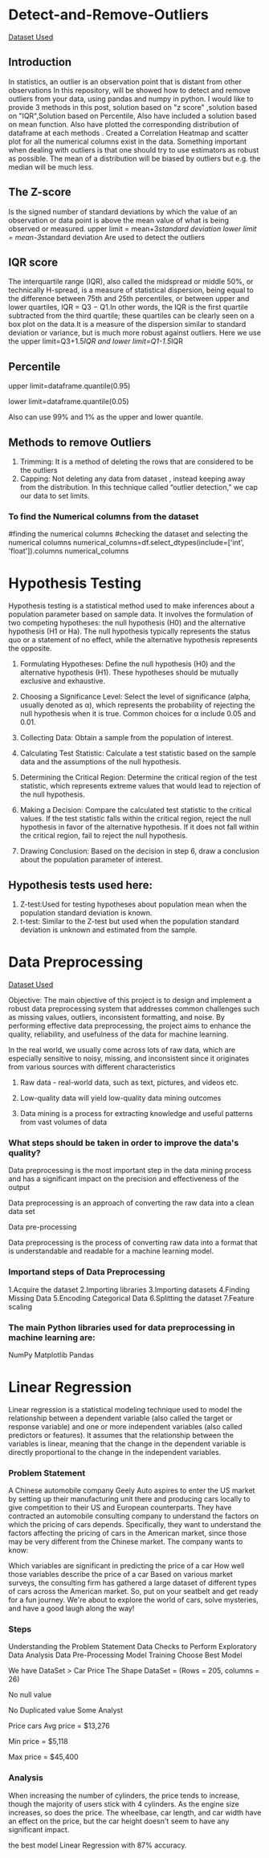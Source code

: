 # Detect-and-Remove-Outliers
[Dataset Used](https://drive.google.com/file/d/1UlWRYU0UglE2ex3iFse0J6eCLEU8g98P/view?usp=sharing)

## Introduction
In statistics, an outlier is an observation point that is distant from other observations
In this repository, will be showed how to detect and remove outliers from your data, using pandas and numpy in python. I would like to provide 3 methods in this post, solution based on "z score" ,solution based on "IQR",Solution based on Percentile, Also have included a solution based on mean function.
Also have plotted the corresponding distribution of dataframe at each methods .
Created a Correlation Heatmap and scatter plot for all the numerical columns exist in the data.
Something important when dealing with outliers is that one should try to use estimators as robust as possible. The mean of a distribution will be biased by outliers but e.g. the median will be much less.

## The Z-score 
Is the signed number of standard deviations by which the value of an observation or data point is above the mean value of what is being observed or measured.
upper limit = mean+3*standard deviation
lower limit = mean-3*standard deviation
Are used to detect the outliers

## IQR score 
The interquartile range (IQR), also called the midspread or middle 50%, or technically H-spread, is a measure of statistical dispersion, being equal to the difference between 75th and 25th percentiles, or between upper and lower quartiles, IQR = Q3 − Q1.In other words, the IQR is the first quartile subtracted from the third quartile; these quartiles can be clearly seen on a box plot on the data.It is a measure of the dispersion similar to standard deviation or variance, but is much more robust against outliers.
Here we use the upper limit=Q3+1.5*IQR and 
                lower limit=Q1-1.5*IQR

## Percentile
upper limit=dataframe.quantile(0.95)

lower limit=dataframe.quantile(0.05)

Also can use 99% and 1% as the upper and lower quantile.
## Methods to remove Outliers
1. Trimming: It is a method of deleting the rows that are considered to be the outliers
2. Capping: Not deleting any data from dataset , instead keeping away from the distribution.
            In this technique called “outlier detection,” we cap our data to set limits.


### To find the Numerical columns from the dataset
#finding the numerical columns
#checking the dataset and selecting the numerical columns
numerical_columns=df.select_dtypes(include=['int', 'float']).columns
numerical_columns


# Hypothesis Testing

Hypothesis testing is a statistical method used to make inferences about a population parameter based on sample data. It involves the formulation of two competing hypotheses: the null hypothesis (H0) and the alternative hypothesis (H1 or Ha). The null hypothesis typically represents the status quo or a statement of no effect, while the alternative hypothesis represents the opposite.

1. Formulating Hypotheses: Define the null hypothesis (H0) and the alternative hypothesis (H1). These hypotheses should be mutually exclusive and exhaustive.

2. Choosing a Significance Level: Select the level of significance (alpha, usually denoted as α), which represents the probability of rejecting the null hypothesis when it is true. Common choices for α include 
   0.05 and 0.01.

3. Collecting Data: Obtain a sample from the population of interest.

4. Calculating Test Statistic: Calculate a test statistic based on the sample data and the assumptions of the null hypothesis.

5. Determining the Critical Region: Determine the critical region of the test statistic, which represents extreme values that would lead to rejection of the null hypothesis.

6. Making a Decision: Compare the calculated test statistic to the critical values. If the test statistic falls within the critical region, reject the null hypothesis in favor of the alternative hypothesis. If it does not fall within the critical region, fail to reject the null hypothesis.

7. Drawing Conclusion: Based on the decision in step 6, draw a conclusion about the population parameter of interest.

   
 ## Hypothesis tests used here:
   1. Z-test:Used for testing hypotheses about population mean when the population standard deviation is known.
   2. t-test: Similar to the Z-test but used when the population standard deviation is unknown and estimated from the sample.


# Data Preprocessing

[Dataset Used](https://drive.google.com/file/d/1F3lRf32JM8ejnXq-Cbf9y7fa57zSHGz_/view?usp=sharing)

Objective:
 The main objective of this project is to design and implement a robust data preprocessing system that addresses common challenges such as missing values, outliers, inconsistent formatting, and noise. By performing effective data preprocessing, the project aims to enhance the quality, reliability, and usefulness of the data for machine learning.
 
In the real world, we usually come across lots of raw data, which are especially sensitive to noisy, missing, and inconsistent  since it originates from various sources with different characteristics

1. Raw data - real-world data, such as text, pictures, and videos etc.

2. Low-quality data will yield low-quality data mining outcomes

3. Data mining is a process for extracting knowledge and useful patterns from vast volumes of data

### What steps should be taken in order to improve the data's quality?

Data preprocessing is the most important step in the data mining process and has a significant impact on the precision and effectiveness of the output

Data preprocessing is an approach of converting the raw data into a clean data set

Data pre-processing

Data preprocessing is the process of converting raw data into a format that is understandable and readable for a machine learning model.

### Importand steps of Data Preprocessing
1.Acquire the dataset
2.Importing libraries
3.Importing datasets
4.Finding Missing Data
5.Encoding Categorical Data
6.Splitting the dataset
7.Feature scaling


### The main Python libraries used for data preprocessing in machine learning are:

 NumPy
 Matplotlib
 Pandas



# Linear Regression
Linear regression is a statistical modeling technique used to model the relationship between a dependent variable (also called the target or response variable) and one or more independent variables (also called predictors or features). It assumes that the relationship between the variables is linear, meaning that the change in the dependent variable is directly proportional to the change in the independent variables.

### Problem Statement
A Chinese automobile company Geely Auto aspires to enter the US market by setting up their manufacturing unit there and producing cars locally to give competition to their US and European counterparts. They have contracted an automobile consulting company to understand the factors on which the pricing of cars depends. Specifically, they want to understand the factors affecting the pricing of cars in the American market, since those may be very different from the Chinese market. The company wants to know:

Which variables are significant in predicting the price of a car 
How well those variables describe the price of a car 
Based on various market surveys, the consulting firm has gathered a large dataset of different types of cars across the American market. So, put on your seatbelt and get ready for a fun journey. We're about to explore the world of cars, solve mysteries, and have a good laugh along the way! 

### Steps 
Understanding the Problem Statement
Data Checks to Perform
Exploratory Data Analysis
Data Pre-Processing
Model Training
Choose Best Model

We have DataSet > Car Price 
The Shape DataSet = (Rows = 205, columns = 26) 

No null value 

No Duplicated value 
Some Analyst 

Price cars 
Avg price = $13,276 

Min price = $5,118 

Max price = $45,400 

### Analysis
When increasing the number of cylinders, the price tends to increase, though the majority of users stick with 4 cylinders.
As the engine size increases, so does the price.
The wheelbase, car length, and car width have an effect on the price, but the car height doesn't seem to have any significant impact.

the best model Linear Regression  with 87% accuracy.
